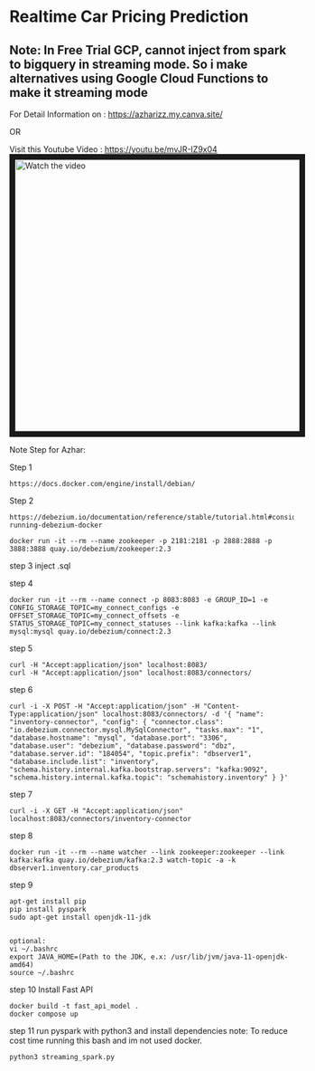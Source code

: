 # **Realtime Car Pricing Prediction**

## **Note: In Free Trial GCP, cannot inject from spark to bigquery in streaming mode. So i make alternatives using Google Cloud Functions to make it streaming mode**


For Detail Information on : https://azharizz.my.canva.site/

OR

Visit this Youtube Video :
https://youtu.be/mvJR-IZ9x04
<a href="https://youtu.be/mvJR-IZ9x04" target="_blank">
 <img src="https://img.youtube.com/vi/mvJR-IZ9x04/maxresdefault.jpg" alt="Watch the video" width="720" height="480" border="10" />
</a>



Note Step for Azhar:

Step 1
```
https://docs.docker.com/engine/install/debian/
```

Step 2
```
https://debezium.io/documentation/reference/stable/tutorial.html#considerations-running-debezium-docker

docker run -it --rm --name zookeeper -p 2181:2181 -p 2888:2888 -p 3888:3888 quay.io/debezium/zookeeper:2.3
```

step 3 inject .sql

step 4
```
docker run -it --rm --name connect -p 8083:8083 -e GROUP_ID=1 -e CONFIG_STORAGE_TOPIC=my_connect_configs -e OFFSET_STORAGE_TOPIC=my_connect_offsets -e STATUS_STORAGE_TOPIC=my_connect_statuses --link kafka:kafka --link mysql:mysql quay.io/debezium/connect:2.3
```

step 5
```
curl -H "Accept:application/json" localhost:8083/
curl -H "Accept:application/json" localhost:8083/connectors/
```

step 6
```
curl -i -X POST -H "Accept:application/json" -H "Content-Type:application/json" localhost:8083/connectors/ -d '{ "name": "inventory-connector", "config": { "connector.class": "io.debezium.connector.mysql.MySqlConnector", "tasks.max": "1", "database.hostname": "mysql", "database.port": "3306", "database.user": "debezium", "database.password": "dbz", "database.server.id": "184054", "topic.prefix": "dbserver1", "database.include.list": "inventory", "schema.history.internal.kafka.bootstrap.servers": "kafka:9092", "schema.history.internal.kafka.topic": "schemahistory.inventory" } }'
```

step 7
```
curl -i -X GET -H "Accept:application/json" localhost:8083/connectors/inventory-connector
```

step 8 
```
docker run -it --rm --name watcher --link zookeeper:zookeeper --link kafka:kafka quay.io/debezium/kafka:2.3 watch-topic -a -k dbserver1.inventory.car_products
```

step 9
```
apt-get install pip
pip install pyspark
sudo apt-get install openjdk-11-jdk


optional:
vi ~/.bashrc
export JAVA_HOME=(Path to the JDK, e.x: /usr/lib/jvm/java-11-openjdk-amd64)
source ~/.bashrc
```


step 10 
Install Fast API 
```
docker build -t fast_api_model .
docker compose up
```

step 11
run pyspark with python3 and install dependencies
note: 
To reduce cost time running this bash and im not used docker.
```
python3 streaming_spark.py
```

